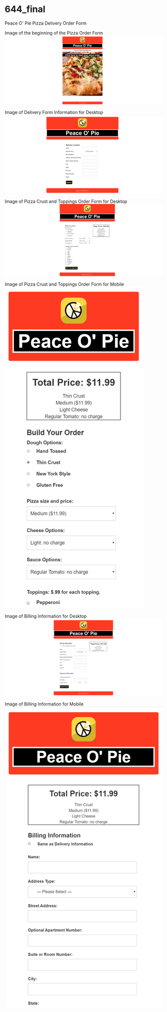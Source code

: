 # 644_final
Peace O' Pie Pizza Delivery Order Form

Image of the beginning of the Pizza Order Form
![](images/enterPizzaDeliveryApp.png)

Image of Delivery Form Information for Desktop
![](images/deliveryInfoDesktop.png)

Image of Pizza Crust and Toppings Order Form for Desktop
![](images/pizzaType.png)

Image of Pizza Crust and Toppings Order Form for Mobile
![](images/pizzaTypeMobile.png)

Image of Billing Information for Desktop
![](images/billingInfoDesktop.png)

Image of Billing Information for Mobile
![](images/billingMobile.png)


